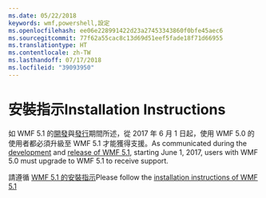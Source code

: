 ```yaml
---
ms.date: 05/22/2018
keywords: wmf,powershell,設定
ms.openlocfilehash: ee06e228991422d23a27453343860f0bfe45aec6
ms.sourcegitcommit: 77f62a55cac8c13d69d51eef5fade18f71d66955
ms.translationtype: HT
ms.contentlocale: zh-TW
ms.lasthandoff: 07/17/2018
ms.locfileid: "39093950"
---
```

# <a name="installation-instructions"></a><span data-ttu-id="eef87-102">安裝指示</span><span class="sxs-lookup"><span data-stu-id="eef87-102">Installation Instructions</span></span>

<span data-ttu-id="eef87-103">如 WMF 5.1 的[開發](https://blogs.msdn.microsoft.com/powershell/2016/04/06/windows-management-framework-5-0-updates-and-wmf-5-1/)與[發行](https://blogs.msdn.microsoft.com/powershell/2017/03/28/windows-management-framework-wmf-5-1-now-in-microsoft-update-catalog/)期間所述，從 2017 年 6 月 1 日起，使用 WMF 5.0 的使用者都必須升級至 WMF 5.1 才能獲得支援。</span><span class="sxs-lookup"><span data-stu-id="eef87-103">As communicated during the [development](https://blogs.msdn.microsoft.com/powershell/2016/04/06/windows-management-framework-5-0-updates-and-wmf-5-1/) and [release of WMF 5.1](https://blogs.msdn.microsoft.com/powershell/2017/03/28/windows-management-framework-wmf-5-1-now-in-microsoft-update-catalog/), starting June 1, 2017, users with WMF 5.0 must upgrade to WMF 5.1 to receive support.</span></span>

<span data-ttu-id="eef87-104">請遵循 [WMF 5.1 的安裝指示](..\5.1\install-configure.md)</span><span class="sxs-lookup"><span data-stu-id="eef87-104">Please follow the [installation instructions of WMF 5.1](..\5.1\install-configure.md)</span></span> 